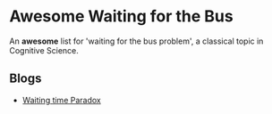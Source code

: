# Awesome Waiting for the Bus
An **awesome** list for 'waiting for the bus problem', a classical topic in Cognitive Science.

## Blogs
* [Waiting time Paradox](https://jakevdp.github.io/blog/2018/09/13/waiting-time-paradox/)

